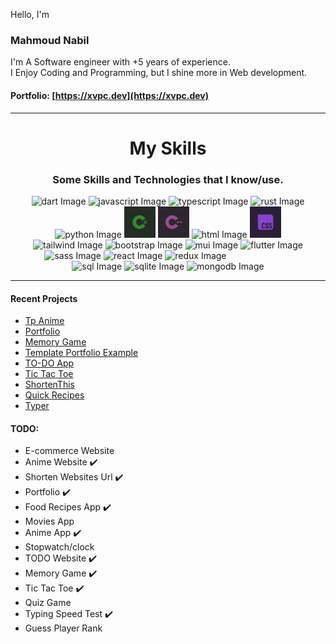 Hello, I'm
### Mahmoud Nabil 

I'm A Software engineer with +5 years of experience.     
I Enjoy Coding and Programming, but I shine more in Web development.


#### Portfolio: [https://xvpc.dev](https://xvpc.dev)

<hr height="1" />

<div align="center">
  <h1>My Skills</h1>
  <h3>Some Skills and Technologies that I know/use.</h3>
</div>

<div align="center">
  <img src="https://raw.githubusercontent.com/LeonardSSH/vscord/main/assets/icons/dart.png" width="50" height="50" alt='dart Image'>
  <img src="https://raw.githubusercontent.com/LeonardSSH/vscord/main/assets/icons/js.png" width="50" height="50" alt='javascript Image'>
  <img src="https://raw.githubusercontent.com/LeonardSSH/vscord/main/assets/icons/ts.png" width="50" height="50" alt='typescript Image'>
  <img src="https://raw.githubusercontent.com/LeonardSSH/vscord/main/assets/icons/rust.png" width="50" height="50" alt='rust Image'>
  <img src="https://raw.githubusercontent.com/LeonardSSH/vscord/main/assets/icons/python.png" width="50" height="50" alt='python Image'>
  <img src="https://raw.githubusercontent.com/LeonardSSH/vscord/main/assets/icons/csharp.png" width="50" height="50" alt='csharp Image'>
  <img src="https://raw.githubusercontent.com/leonardssh/vscord/main/assets/icons/cpp.png" width="50" height="50" alt='cplusplus Image'>
  <img src="https://raw.githubusercontent.com/leonardssh/vscord/main/assets/icons/html.png" width="50" height="50" alt='html Image'>
  <img src="https://raw.githubusercontent.com/leonardssh/vscord/main/assets/icons/css.png" width="50" height="50" alt='css Image'>
  <br />
  <img src="https://raw.githubusercontent.com/LeonardSSH/vscord/main/assets/icons/tailwind.png" width="50" height="50" alt='tailwind Image'>
  <img src="https://cdn.jsdelivr.net/gh/devicons/devicon/icons/bootstrap/bootstrap-original.svg" width="50" height="50" alt='bootstrap Image'>
  <img src="https://mui.com/static/logo.png" width="50" height="50" alt='mui Image'>
  <img src="https://static.wikia.nocookie.net/google/images/9/98/Images-0.jpeg" width="50" height="50" alt='flutter Image'>
  <img src="https://cdn.jsdelivr.net/gh/devicons/devicon/icons/sass/sass-original.svg" width="50" height="50" alt='sass Image'>
  <img src="https://raw.githubusercontent.com/leonardssh/vscord/main/assets/icons/tsx.png" width="50" height="50" alt='react Image'>
  <img src="https://cdn.jsdelivr.net/gh/devicons/devicon/icons/redux/redux-original.svg" width="50" height="50" alt='redux Image'>
  <img style="mix-blend-mode: lighten;" src="https://media.licdn.com/dms/image/C5622AQEaSzZNrNFgUQ/feedshare-shrink_1280/0/1678383920919?e=1712793600&v=beta&t=XaV1cR5dsingtSlzYyyBESEbCbsxUILBouZ3Gn2XtXI" width="50" height="50" alt='nextjs Image'>
  <br />
  <img src="https://raw.githubusercontent.com/LeonardSSH/vscord/main/assets/icons/sql.png" width="50" height="50" alt='sql Image'>
  <img src="https://e7.pngegg.com/pngimages/778/255/png-clipart-sqlite-database-android-mysql-android-text-logo.png" width="80" height="50" alt='sqlite Image'>
  <img src="https://cdn.jsdelivr.net/gh/devicons/devicon/icons/mongodb/mongodb-original-wordmark.svg" width="50" height="50" alt='mongodb Image'>
</div>

<hr height="1" />

#### Recent Projects
- [Tp Anime](https://tpanime.com)
- [Portfolio](https://xvpc.dev)
- [Memory Game](https://xvpc.github.io/memory-game)
- [Template Portfolio Example](https://xvpc.github.io/temp-css-html)
- [TO-DO App](https://xvpc.github.io/todo)
- [Tic Tac Toe](https://xvpc.github.io/tic-tac-toe)
- [ShortenThis](https://stul.site)
- [Quick Recipes](https://quickrecipes.pages.dev)
- [Typer](https://xvpc.github.io/typer)


#### TODO:
- E-commerce Website
- Anime Website ✔️
- Shorten Websites Url ✔️
- Portfolio ✔️
- Food Recipes App ✔️
- Movies App
- Anime App ✔️
- Stopwatch/clock
- TODO Website ✔️
- Memory Game ✔️
- Tic Tac Toe ✔️ 
- Quiz Game
- Typing Speed Test ✔️
- Guess Player Rank
